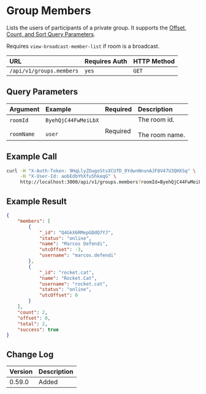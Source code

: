 # Group Members

Lists the users of participants of a private group. It supports the [Offset, Count, and Sort Query Parameters](../../offset-and-count-and-sort-info/).

Requires `view-broadcast-member-list` if room is a broadcast.

| URL | Requires Auth | HTTP Method |
| :--- | :--- | :--- |
| `/api/v1/groups.members` | `yes` | `GET` |

## Query Parameters

| Argument | Example | Required | Description |
| :--- | :--- | :--- | :--- |
| `roomId` <br><br> `roomName` | `ByehQjC44FwMeiLbX` <br><br> `user` | <br> Required | The room id. <br><br> The room name.   |

## Example Call

```bash
curl -H "X-Auth-Token: 9HqLlyZOugoStsXCUfD_0YdwnNnunAJF8V47U3QHXSq" \
     -H "X-User-Id: aobEdbYhXfu5hkeqG" \
     http://localhost:3000/api/v1/groups.members?roomId=ByehQjC44FwMeiLbX
```

## Example Result

```json
{
    "members": [
        {
            "_id": "Q4GkX6RMepGDdQ7YJ",
            "status": "online",
            "name": "Marcos Defendi",
            "utcOffset": -3,
            "username": "marcos.defendi"
        },
        {
            "_id": "rocket.cat",
            "name": "Rocket.Cat",
            "username": "rocket.cat",
            "status": "online",
            "utcOffset": 0
        }
    ],
    "count": 2,
    "offset": 0,
    "total": 2,
    "success": true
}
```

## Change Log

| Version | Description |
| :--- | :--- |
| 0.59.0 | Added |
